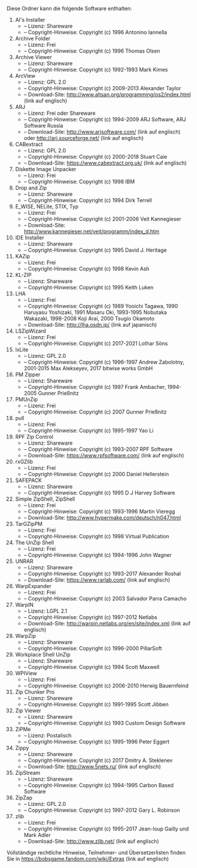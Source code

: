 ﻿Diese Ordner kann die folgende Software enthalten:

1. AI's Installer
   - – Lizenz: Shareware
   - – Copyright-Hinweise: Copyright (c) 1996 Antonino Iannella
2. Archive Folder
   - – Lizenz: Frei
   - – Copyright-Hinweise: Copyright (c) 1996 Thomas Olsen
3. Archive Viewer
   - – Lizenz: Shareware
   - – Copyright-Hinweise: Copyright (c) 1992-1993 Mark Kimes
4. ArcView
   - – Lizenz: GPL 2.0
   - – Copyright-Hinweise: Copyright (c) 2009-2013 Alexander Taylor
   - – Download-Site: http://www.altsan.org/programming/os2/index.html (link auf englisch)
5. ARJ
   - – Lizenz: Frei oder Shareware
   - – Copyright-Hinweise: Copyright (c) 1994-2009 ARJ Software, ARJ Software Russia
   - – Download-Site: http://www.arjsoftware.com/ (link auf englisch) oder http://arj.sourceforge.net/ (link auf englisch)
6. CABextract
   - – Lizenz: GPL 2.0
   - – Copyright-Hinweise: Copyright (c) 2000-2018 Stuart Caie
   - – Download-Site: https://www.cabextract.org.uk/ (link auf englisch)
7. Diskette Image Unpacker
   - – Lizenz: Frei
   - – Copyright-Hinweise: Copyright (c) 1998 IBM
8. Drop and Zip
   - – Lizenz: Shareware
   - – Copyright-Hinweise: Copyright (c) 1994 Dirk Terrell
9. E_WISE, NELite, STIX, Typ
   - – Lizenz: Frei
   - – Copyright-Hinweise: Copyright (c) 2001-2006 Veit Kannegieser
   - – Download-Site: http://www.kannegieser.net/veit/programm/index_d.htm
10. IDE Installer
    - – Lizenz: Shareware
    - – Copyright-Hinweise: Copyright (c) 1995 David J. Heritage
11. KAZip
    - – Lizenz: Frei
    - – Copyright-Hinweise: Copyright (c) 1998 Kevin Ash
12. KL-ZIP
    - – Lizenz: Shareware
    - – Copyright-Hinweise: Copyright (c) 1995 Keith Luken
13. LHA
    - – Lizenz: Frei
    - – Copyright-Hinweise: Copyright (c) 1989 Yooichi Tagawa, 1990 Haruyasu Yoshizaki, 1991 Masaru Oki, 1993-1995 Nobutaka Wakazaki, 1998-2008 Koji Arai, 2000 Tsugio Okamoto
    - – Download-Site: http://lha.osdn.jp/ (link auf japanisch)
14. LSZipWizard
    - – Lizenz: Frei
    - – Copyright-Hinweise: Copyright (c) 2017-2021 Lothar Söns
15. lxLite
    - – Lizenz: GPL 2.0
    - – Copyright-Hinweise: Copyright (c) 1996-1997 Andrew Zabolotny, 2001-2015 Max Alekseyev, 2017 bitwise works GmbH
16. PM Zipper
    - – Lizenz: Shareware
    - – Copyright-Hinweise: Copyright (c) 1997 Frank Ambacher, 1994-2005 Gunner Prießnitz
17. PMUnZip
    - – Lizenz: Frei
    - – Copyright-Hinweise: Copyright (c) 2007 Gunner Prießnitz
18. pull
    - – Lizenz: Frei
    - – Copyright-Hinweise: Copyright (c) 1995-1997 Yao Li
19. RPF Zip Control
    - – Lizenz: Shareware
    - – Copyright-Hinweise: Copyright (c) 1993-2007 RPF Software
    - – Download-Site: https://www.rpfsoftware.com/ (link auf englisch)
20. rxGZlib
    - – Lizenz: Frei
    - – Copyright-Hinweise: Copyright (c) 2000 Daniel Hellerstein
21. SAFEPACK
    - – Lizenz: Shareware
    - – Copyright-Hinweise: Copyright (c) 1995 D J Harvey Software
22. Simple ZipShell, ZipShell
    - – Lizenz: Frei
    - – Copyright-Hinweise: Copyright (c) 1993-1996 Martin Vieregg
    - – Download-Site: http://www.hypermake.com/deutsch/n047.html
23. TarGZipPM
    - – Lizenz: Frei
    - – Copyright-Hinweise: Copyright (c) 1998 Virtual Publication
24. The UnZip Shell
    - – Lizenz: Frei
    - – Copyright-Hinweise: Copyright (c) 1994-1996 John Wagner
25. UNRAR
    - – Lizenz: Shareware
    - – Copyright-Hinweise: Copyright (c) 1993-2017 Alexander Roshal
    - – Download-Site: https://www.rarlab.com/ (link auf englisch)
26. WarpExpander
    - – Lizenz: Frei
    - – Copyright-Hinweise: Copyright (c) 2003 Salvador Parra Camacho
27. WarpIN
    - – Lizenz: LGPL 2.1
    - – Copyright-Hinweise: Copyright (c) 1997-2012 Netlabs
    - – Download-Site: http://warpin.netlabs.org/en/site/index.xml (link auf englisch)
28. WarpZip
    - – Lizenz: Shareware
    - – Copyright-Hinweise: Copyright (c) 1996-2000 PillarSoft
29. Workplace Shell UnZip
    - – Lizenz: Shareware
    - – Copyright-Hinweise: Copyright (c) 1994 Scott Maxwell
30. WPIView
    - – Lizenz: Frei
    - – Copyright-Hinweise: Copyright (c) 2006-2010 Herwig Bauernfeind
31. Zip Chunker Pro
    - – Lizenz: Shareware
    - – Copyright-Hinweise: Copyright (c) 1991-1995 Scott Jibben
32. Zip Viewer
    - – Lizenz: Shareware
    - – Copyright-Hinweise: Copyright (c) 1993 Custom Design Software
33. ZiPMe
    - – Lizenz: Postalisch
    - – Copyright-Hinweise: Copyright (c) 1995-1996 Peter Eggert
34. Zippy
    - – Lizenz: Shareware
    - – Copyright-Hinweise: Copyright (c) 2017 Dmitry A. Steklenev
    - – Download-Site: http://www.5nets.ru/ (link auf englisch)
35. ZipStream
    - – Lizenz: Shareware
    - – Copyright-Hinweise: Copyright (c) 1994-1995 Carbon Based Software
36. ZipZap
    - – Lizenz: GPL 2.0
    - – Copyright-Hinweise: Copyright (c) 1997-2012 Gary L. Robinson
37. zlib
    - – Lizenz: Frei
    - – Copyright-Hinweise: Copyright (c) 1995-2017 Jean-loup Gailly und Mark Adler
    - – Download-Site: http://www.zlib.net/ (link auf englisch)

Vollständige rechtliche Hinweise, Teilnehmer- und Übersetzerlisten finden Sie in https://bobsgame.fandom.com/wiki/Extras (link auf englisch)
